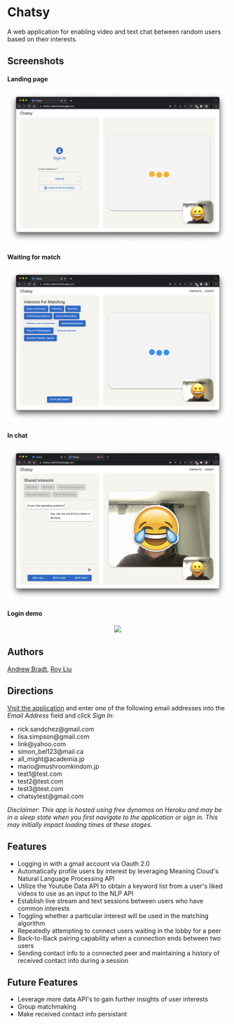 # Chatsy
A web application for enabling video and text chat between random users based on their interests.

## Screenshots
#### Landing page
!["landing-page"](https://github.com/Roy7384/chatsy/blob/docs/docs/landing-page.png?raw=true)

#### Waiting for match
!["while-matching"](https://github.com/Roy7384/chatsy/blob/docs/docs/while-matching.png?raw=true)

#### In chat
!["in-chat"](https://github.com/Roy7384/chatsy/blob/docs/docs/in-chat.png?raw=true)

#### Login demo
<p align="center">
  <img src="https://github.com/Roy7384/chatsy/blob/docs/docs/login-demo.gif?raw=true" width='750'/>
</p>

## Authors
[Andrew Bradt](https://github.com/andrew-bradt), [Roy Liu](https://github.com/Roy7384)

## Directions

[Visit the application](https://chatsy-client2.herokuapp.com/) and enter one of the following email addresses into the *Email Address* field and click *Sign In*:
  - <span>rick.sandchez</span>@gmail.com
  - <span>lisa.simpson</span>@gmail.com
  - <span>link</span>@yahoo.com
  - <span>simon_bel123</span>@mail.ca
  - <span>all_might</span>@academia.jp
  - <span>mario</span>@mushroomkindom.jp
  - <span>test1</span>@test.com
  - <span>test2</span>@test.com
  - <span>test3</span>@test.com
  - <span>chatsytest</span>@gmail.com

*Disclaimer: This app is hosted using free dynamos on Heroku and may be in a sleep state when you first navigate to the application or sign in. This may initially impact loading times at these stages.*

## Features
  - Logging in with a gmail account via Oauth 2.0
  - Automatically profile users by interest by leveraging Meaning Cloud's Natural Language Processing API
  - Utilize the Youtube Data API to obtain a keyword list from a user's liked videos to use as an input to the NLP API
  - Establish live stream and text sessions between users who have common interests
  - Toggling whether a particular interest will be used in the matching algorithm
  - Repeatedly attempting to connect users waiting in the lobby for a peer
  - Back-to-Back pairing capability when a connection ends between two users
  - Sending contact info to a connected peer and maintaining a history of received contact info during a session
  
## Future Features
  - Leverage more data API's to gain further insights of user interests
  - Group matchmaking
  - Make received contact info persistant